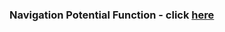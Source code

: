 ### Navigation Potential Function - click [here](https://dv367.github.io/thinkspace/2020/navigation/)
